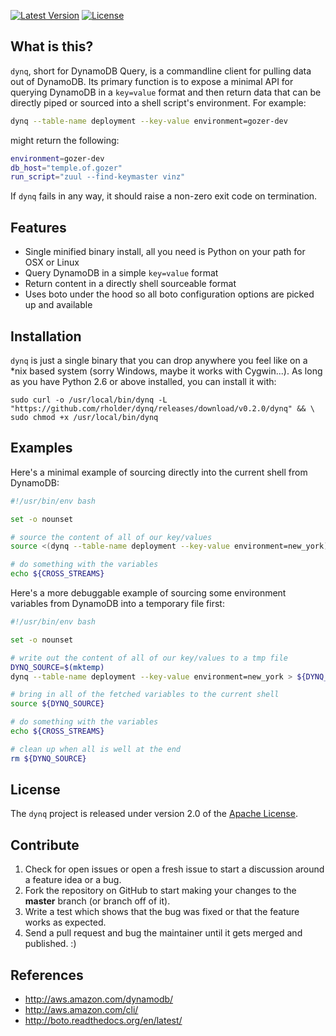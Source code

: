 [![Latest Version](http://img.shields.io/badge/latest-0.2.0-brightgreen.svg)](https://github.com/rholder/dynq/releases/tag/v0.2.0) [![License](http://img.shields.io/badge/license-apache%202-brightgreen.svg)](https://github.com/rholder/dynq/blob/master/LICENSE)

## What is this?
`dynq`, short for DynamoDB Query, is a commandline client for pulling data out of DynamoDB. Its primary function is to
expose a minimal API for querying DynamoDB in a `key=value` format and then return data that can be directly piped or
sourced into a shell script's environment. For example:

```bash
dynq --table-name deployment --key-value environment=gozer-dev
```
might return the following:

```bash
environment=gozer-dev
db_host="temple.of.gozer"
run_script="zuul --find-keymaster vinz"
```

If `dynq` fails in any way, it should raise a non-zero exit code on termination.

## Features
* Single minified binary install, all you need is Python on your path for OSX or Linux
* Query DynamoDB in a simple `key=value` format
* Return content in a directly shell sourceable format
* Uses boto under the hood so all boto configuration options are picked up and available

## Installation
`dynq` is just a single binary that you can drop anywhere you feel like on a *nix based system (sorry Windows, maybe
it works with Cygwin...). As long as you have Python 2.6 or above installed, you can install it with:
```
sudo curl -o /usr/local/bin/dynq -L "https://github.com/rholder/dynq/releases/download/v0.2.0/dynq" && \
sudo chmod +x /usr/local/bin/dynq
```

## Examples
Here's a minimal example of sourcing directly into the current shell from DynamoDB:
```bash
#!/usr/bin/env bash

set -o nounset

# source the content of all of our key/values
source <(dynq --table-name deployment --key-value environment=new_york)

# do something with the variables
echo ${CROSS_STREAMS}
```

Here's a more debuggable example of sourcing some environment variables from
DynamoDB into a temporary file first:

```bash
#!/usr/bin/env bash

set -o nounset

# write out the content of all of our key/values to a tmp file
DYNQ_SOURCE=$(mktemp)
dynq --table-name deployment --key-value environment=new_york > ${DYNQ_SOURCE}

# bring in all of the fetched variables to the current shell
source ${DYNQ_SOURCE}

# do something with the variables
echo ${CROSS_STREAMS}

# clean up when all is well at the end
rm ${DYNQ_SOURCE}
```

## License
The `dynq` project is released under version 2.0 of the
[Apache License](http://www.apache.org/licenses/LICENSE-2.0).

## Contribute
1. Check for open issues or open a fresh issue to start a discussion around a feature idea or a bug.
1. Fork the repository on GitHub to start making your changes to the **master** branch (or branch off of it).
1. Write a test which shows that the bug was fixed or that the feature works as expected.
1. Send a pull request and bug the maintainer until it gets merged and published. :)

## References
* http://aws.amazon.com/dynamodb/
* http://aws.amazon.com/cli/
* http://boto.readthedocs.org/en/latest/
